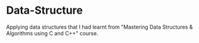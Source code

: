 # Data-Structure
Applying data structures that I had learnt from "Mastering Data Structures &amp; Algorithms using C and C++" course. 
